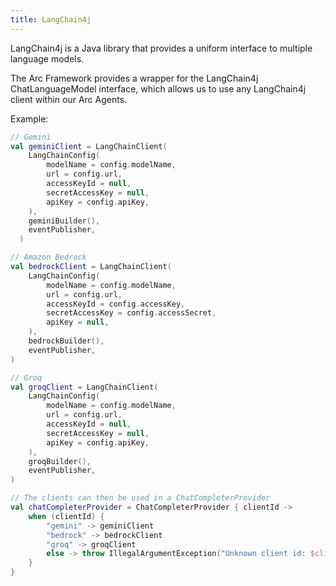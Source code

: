 ```yaml
---
title: LangChain4j
---
```


LangChain4j is a Java library that provides a uniform interface to multiple language models.

The Arc Framework provides a wrapper for the LangChain4j ChatLanguageModel interface, 
which allows us to use any LangChain4j client within our Arc Agents.

Example:
```kotlin
// Gemini
val geminiClient = LangChainClient(
    LangChainConfig(
        modelName = config.modelName,
        url = config.url,
        accessKeyId = null,
        secretAccessKey = null,
        apiKey = config.apiKey,
    ),
    geminiBuilder(),
    eventPublisher,
  )

// Amazon Bedrock
val bedrockClient = LangChainClient(
    LangChainConfig(
        modelName = config.modelName,
        url = config.url,
        accessKeyId = config.accessKey,
        secretAccessKey = config.accessSecret,
        apiKey = null,
    ),
    bedrockBuilder(),
    eventPublisher,
)

// Groq
val groqClient = LangChainClient(
    LangChainConfig(
        modelName = config.modelName,
        url = config.url,
        accessKeyId = null,
        secretAccessKey = null,
        apiKey = config.apiKey,
    ),
    groqBuilder(),
    eventPublisher,
)

// The clients can then be used in a ChatCompleterProvider
val chatCompleterProvider = ChatCompleterProvider { clientId ->
    when (clientId) {
        "gemini" -> geminiClient
        "bedrock" -> bedrockClient
        "groq" -> groqClient
        else -> throw IllegalArgumentException("Unknown client id: $clientId")
    }
}

```

